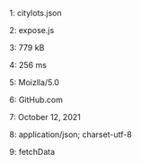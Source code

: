 1: citylots.json

2: expose.js

3: 779 kB

4: 256 ms

5: Moizlla/5.0

6: GitHub.com

7: October 12, 2021

8: application/json; charset-utf-8

9: fetchData